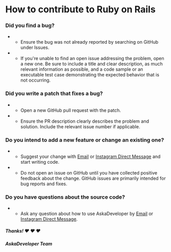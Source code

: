# How to contribute to Ruby on Rails
### Did you find a bug?
* - Ensure the bug was not already reported by searching on GitHub under Issues.
* - If you're unable to find an open issue addressing the problem, open a new one. Be sure to include a title and clear description, as much relevant information as possible, and a code sample or an executable test case demonstrating the expected behavior that is not occurring.
### Did you write a patch that fixes a bug?
* - Open a new GitHub pull request with the patch.
* - Ensure the PR description clearly describes the problem and solution. Include the relevant issue number if applicable.
### Do you intend to add a new feature or change an existing one?
* - Suggest your change with [Email](mailto:devbmehta04@gmail.com) or [Instagram Direct Message](https://instagram.com/djangostaan/) and start writing code.
* - Do not open an issue on GitHub until you have collected positive feedback about the change. GitHub issues are primarily intended for bug reports and fixes.
### Do you have questions about the source code?
* - Ask any question about how to use AskaDeveloper by [Email](mailto:devbmehta04@gmail.com) or [Instagram Direct Message](https://instagram.com/djangostaan/).
##### Thanks! ❤️ ❤️ ❤️
##### AskaDeveloper Team
